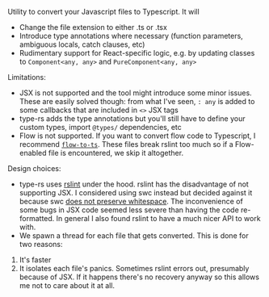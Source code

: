 Utility to convert your Javascript files to Typescript. It will

* Change the file extension to either .ts or .tsx
* Introduce type annotations where necessary (function parameters, ambiguous locals, catch clauses, etc)
* Rudimentary support for React-specific logic, e.g. by updating classes to `Component<any, any>` and `PureComponent<any, any>`


Limitations:
* JSX is not supported and the tool might introduce some minor issues. These are easily solved though: from what I've seen, `: any` is added to some callbacks that are included in `<>` JSX tags
* type-rs adds the type annotations but you'll still have to define your custom types, import `@types/` dependencies, etc
* Flow is not supported. If you want to convert flow code to Typescript, I recommend [`flow-to-ts`](https://github.com/Khan/flow-to-ts). These files break rslint too much so if a Flow-enabled file is encountered, we skip it altogether.

Design choices:
* type-rs uses [rslint](https://github.com/rslint/rslint) under the hood. rslint has the disadvantage of not supporting JSX. I considered using swc instead but decided against it because swc [does not preserve whitespace](https://github.com/swc-project/swc/discussions/4079#discussioncomment-2426512). The inconvenience of some bugs in JSX code seemed less severe than having the code re-formatted. In general I also found rslint to have a much nicer API to work with.
* We spawn a thread for each file that gets converted. This is done for two reasons: 

1. It's faster
2. It isolates each file's panics. Sometimes rslint errors out, presumably because of JSX. If it happens there's no recovery anyway so this allows me not to care about it at all.